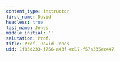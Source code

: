 ```yaml
---
content_type: instructor
first_name: David
headless: true
last_name: Jones
middle_initial: ''
salutation: Prof.
title: Prof. David Jones
uid: 1f85d233-f756-a43f-ed17-f57a335ec447
---
```

